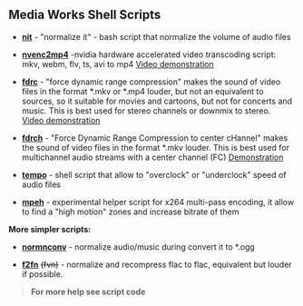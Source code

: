 ## Media Works Shell Scripts
- [**nit**](nit) - "normalize it" - bash script that normalize the volume of audio files

- [**nvenc2mp4**](nvenc2mp4) -nvidia hardware accelerated video transcoding script: mkv, webm, flv, ts, avi to mp4
[Video demonstration](http://www.youtube.com/watch?v=393S58i6VnM)

- [**fdrc**](fdrc) - "force dynamic range compression" makes the sound of video files in the format *.mkv or *.mp4 louder, but not an  equivalent to sources, so it suitable for movies and cartoons, but not for concerts and music. This is best used for stereo channels or downmix to stereo.
[Video demonstration](http://www.youtube.com/watch?v=PAv4LF05Bes)

- [**fdrch**](fdrch) - "Force Dynamic Range Compression to center cHannel" makes the sound of video files in the format *.mkv louder. This is best used for multichannel audio streams with a center channel (FC) [Demonstration](fdrch_demo.gif)

- [**tempo**](tempo) - shell script that allow to "overclock" or "underclock" speed of audio files

- [**mpeh**](mpeh) - experimental helper script for x264 multi-pass encoding, it allow to find a "high motion" zones and increase bitrate of them

**More simpler scripts:**

- [**normnconv**](normnconv) - normalize audio/music during convert it to *.ogg 

- [**f2fn**](f2fn) ~~(fvn)~~ - normalize and recompress flac to flac, equivalent but louder if possible.

>**For more help see script code**
